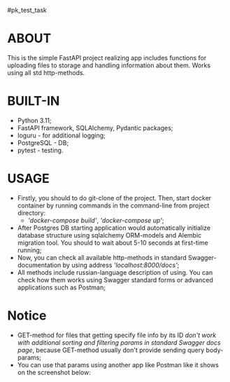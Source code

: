 #pk_test_task 

# ABOUT
This is the simple FastAPI project realizing app includes functions for uploading files to storage and 
handling information about them. Works using all std http-methods.

# BUILT-IN
- Python 3.11;
- FastAPI framework, SQLAlchemy, Pydantic packages;
- loguru - for additional logging;
- PostgreSQL - DB;
- pytest - testing.

# USAGE
- Firstly, you should to do git-clone of the project. Then, start docker container by running commands in the command-line from project directory: 
    - *'docker-compose build'*, *'docker-compose up'*;
- After Postgres DB starting application would automatically initialize database structure using sqlalchemy ORM-models and Alembic migration tool. You should to wait about 5-10 seconds at first-time running;
- Now, you can check all available http-methods in standard Swagger-documentation by using address *'localhost:8000/docs'*;
- All methods include russian-language description of using. You can check how them works using Swagger standard forms or advanced applications such as Postman;

# Notice
- GET-method for files that getting specify file info by its ID *don't work with additional sorting and filtering params in standard Swagger docs page*, because GET-method usually don't provide sending query body-params;
- You can use that params using another app like Postman like it shows on the screenshot below: